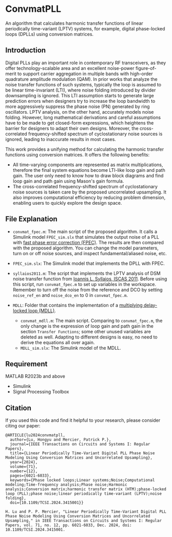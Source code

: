 # ConvmatPLL
An algorithm that calculates harmonic transfer functions of linear periodically time-variant (LPTV) systems, for example, digital phase-locked loops (DPLLs) using conversion matrices.

## Introduction
Digital PLLs play an important role in contemporary RF transceivers, as they offer technology-scalable area and an excellent noise-power figure-of-merit to support carrier aggregation in multiple bands with high-order quadrature amplitude modulation (QAM). In prior works that analyze the noise transfer functions of such systems, typically the loop is assumed to be linear time-invariant (LTI), where noise folding introduced by divider downsampling is ignored. This LTI assumption starts to generate large prediction errors when designers try to increase the loop bandwidth to more aggressively suppress the phase noise (PN) generated by ring oscillators. LPTV analysis, on the other hand, accurately models noise folding. However, long mathematical derivations and careful assumptions have to be made to get closed-form expressions, which heightens the barrier for designers to adapt their own designs. Moreover, the cross-correlated frequency-shifted spectrum of cyclostationary noise sources is ignored, leading to inaccurate results in most cases.

This work provides a unifying method for calculating the harmonic transfer functions using conversion matrices. It offers the following benefits:
  - All time-varying components are represented as matrix multiplications, therefore the final system equations become LTI-like loop gain and path gain. The user only need to know how to draw block diagrams and find loop gain and path gain using Mason's gain formula. 
  - The cross-correlated frequency-shifted spectrum of cyclostationary noise sources is taken care by the proposed uncorrelated upsampling. It also improves computational efficiency by reducing problem dimension, enabling users to quickly explore the design space.

## File Explanation
- `convmat_fpec.m`: The main script of the proposed algorithm. It calls a Simulink model `FPEC_sim.slx` that simulates the output
    noise of a PLL with [fast phase error correction (FPEC)](https://ieeexplore.ieee.org/document/8737704). The results are then compared with the proposed algorithm. You can change the model parameters, turn on or off noise sources, and inspect fundamental/aliased noise, etc. 

- `FPEC_sim.slx`: The Simulink model that implements the DPLL with FPEC.

- `syllaios2011.m`: The script that implements the LPTV analysis of DSM noise transfer function from [Ioannis L. Syllaios, ISCAS 2011](https://ieeexplore.ieee.org/document/5937524). Before using this script, run `convmat_fpec.m` to set up variables in the workspace. Remember to turn off the noise from the reference and DCO by setting `noise_ref_en` and `noise_dco_en` to 0 in `convmat_fpec.m`. 

- `MDLL`: Folder that contains the implementation of a [multiplying delay-locked loop (MDLL)](https://ieeexplore.ieee.org/document/8730473).

  - `convmat_mdll.m`: The main script. Comparing to `convmat_fpec.m`, the only change is the expression of loop gain and path gain in the section `Transfer Functions`; some other unused variables are deleted as well. Adapting to different designs is easy, no need to derive the equations all over again.
  - `MDLL_sim.slx`: The Simulink model of the MDLL. 

## Requirement
MATLAB R2023b and above
- Simulink
- Signal Processing Toolbox

## Citation
If you used this code and find it helpful to your research, please consider citing our paper:

```
@ARTICLE{lu2024convmatpll,
  author={Lu, Hongyu and Mercier, Patrick P.},
  journal={IEEE Transactions on Circuits and Systems I: Regular Papers}, 
  title={Linear Periodically Time-Variant Digital PLL Phase Noise Modeling Using Conversion Matrices and Uncorrelated Upsampling}, 
  year={2024},
  volume={71},
  number={12},
  pages={6021-6033},
  keywords={Phase locked loops;Linear systems;Noise;Computational modeling;Time-frequency analysis;Phase noise;Harmonic analysis;Conversion matrix;harmonic transfer matrix (HTM);phase-locked loop (PLL);phase noise;linear periodically time-variant (LPTV);noise folding},
  doi={10.1109/TCSI.2024.3415001}}
```

```
H. Lu and P. P. Mercier, "Linear Periodically Time-Variant Digital PLL Phase Noise Modeling Using Conversion Matrices and Uncorrelated Upsampling," in IEEE Transactions on Circuits and Systems I: Regular Papers, vol. 71, no. 12, pp. 6021-6033, Dec. 2024, doi: 10.1109/TCSI.2024.3415001.
```

